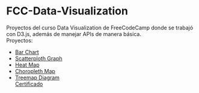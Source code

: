 # FCC-Data-Visualization
Proyectos del curso Data Visualization de FreeCodeCamp donde se trabajó con D3.js, además de manejar APIs de manera básica.\
Proyectos:
* [Bar Chart](https://codepen.io/EdCampi/full/KKzeONB)
* [Scatterploth Graph](https://codepen.io/EdCampi/full/bGpmqLq)
* [Heat Map](https://codepen.io/EdCampi/full/yLOGvRx)
* [Choropleth Map](https://codepen.io/EdCampi/full/oNxVWaR)
* [Treemap Diagram](https://codepen.io/EdCampi/full/GRZLoxG)
\
[Certificado](https://www.freecodecamp.org/certification/campi/data-visualization)

